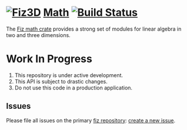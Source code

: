 # [![Fiz3D](http://fiz3d.org/static/media/readme_small.png)](https://fiz3d.org) [Math](https://fiz3d.org/crate/math) [![Build Status](https://travis-ci.org/fiz3d/math.svg?branch=master)](https://travis-ci.org/fiz3d/math)

The [Fiz math crate](https://fiz3d.org/crate/math) provides a strong set of modules for linear algebra in two and three dimensions.

# Work In Progress

1. This repository is under active development.
2. This API is subject to drastic changes.
3. Do not use this code in a production application.

## Issues

Please file all issues on the primary [fiz repository](https://github.com/fiz3d/fiz): [create a new issue](https://github.com/fiz3d/fiz/issues/new).

